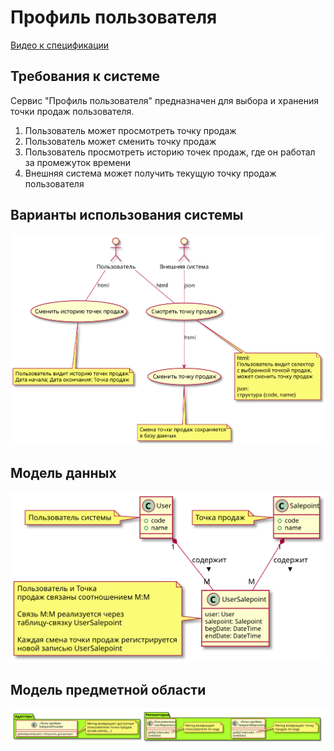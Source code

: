 # Профиль пользователя

[Видео к спецификации](https://youtu.be/aPJCIcKAmCc)

## Требования к системе
Сервис "Профиль пользователя" предназначен для выбора и хранения точки продаж
пользователя.

1. Пользователь может просмотреть точку продаж 
1. Пользователь может сменить точку продаж
1. Пользователь просмотреть историю точек продаж, где он работал за промежуток времени
1. Внешняя система может получить текущую точку продаж пользователя

## Варианты использования системы

![usecases](usecases.svg)

## Модель данных

![model](model.svg)

## Модель предметной области

![entities](entities.svg)
